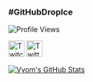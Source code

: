 ### #GitHubDropIce


![Profile Views](http://img.shields.io/badge/Profile%20Views-576-blue)
<!--Insert About--->

<p align="left">
  <a href="https://twitch.tv/raisedevs"><img alt="Twitch" title="Twitch" height="32" width="32" src="https://raw.githubusercontent.com/peterthehan/peterthehan/master/assets/twitch.svg"></a>
  <a href="https://twitter.com/PeterTheHan"><img alt="Twitter" title="Twitter" height="32" width="32" src="https://raw.githubusercontent.com/peterthehan/peterthehan/master/assets/twitter.svg"></a>
</p>

<p>
  <a href="https://github.com/joenash/joenash">
  <img align="center" src="https://profile-readme-git-master.vyvy-vi.vercel.app/api?username=joenash&show_icons=true&line_height=27&count_private=true&title_color=ffffff&text_color=c9cacc&icon_color=2bbc8a&bg_color=1d1f21" alt="Vyom's GitHub Stats" /></a>
</p>
